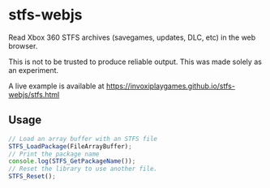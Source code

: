 # stfs-webjs

Read Xbox 360 STFS archives (savegames, updates, DLC, etc) in the web browser.

This is not to be trusted to produce reliable output. This was made solely as an experiment.

A live example is available at https://invoxiplaygames.github.io/stfs-webjs/stfs.html

## Usage

```js
// Load an array buffer with an STFS file
STFS_LoadPackage(FileArrayBuffer);
// Print the package name
console.log(STFS_GetPackageName());
// Reset the library to use another file.
STFS_Reset();
```